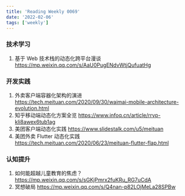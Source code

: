 ```yaml
---
title: 'Reading Weekly 0069'
date: '2022-02-06'
tags: ['weekly']
---
```


### 技术学习

1. 基于 Web 技术栈的动态化跨平台漫谈 https://mp.weixin.qq.com/s/AaU0PugENdvWtjQufuatHg

### 开发实践

1. 外卖客户端容器化架构的演进 https://tech.meituan.com/2020/09/30/waimai-mobile-architecture-evolution.html
2. 知乎移动端动态化方案全览 https://www.infoq.cn/article/rrvp-kli8awex6tub1ag
3. 美团客户端动态化实践 https://www.slidestalk.com/u5/meituan
4. 美团外卖 Flutter 动态化实践 https://tech.meituan.com/2020/06/23/meituan-flutter-flap.html

### 认知提升

1. 如何能超越儿童教育的焦虑？ https://mp.weixin.qq.com/s/sGKjPmrx2fuKRu_RG7uCdA
2. 冥想破局 https://mp.weixin.qq.com/s/Q4nan-p82LOjMeLa28SPBw
